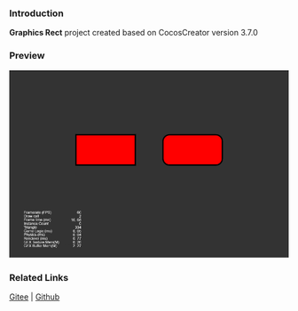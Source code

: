### Introduction
**Graphics Rect** project created based on CocosCreator version 3.7.0

### Preview
![image](../../../image/202203/2022030402.png)

### Related Links
[Gitee](https://gitee.com/mirrors_cocos-creator/test-cases-3d/tree/v3.0/assets/cases/ui/14.graphics) | [Github](https://github.com/cocos-creator/test-cases-3d/tree/v3.0/assets/cases/ui/14.graphics)